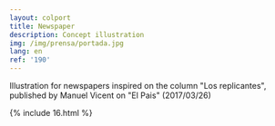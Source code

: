 ```yaml
---
layout: colport
title: Newspaper
description: Concept illustration
img: /img/prensa/portada.jpg
lang: en
ref: '190'
---
```


Illustration for newspapers inspired on the column "Los replicantes", published by Manuel Vicent on "El Pais" (2017/03/26)

{% include 16.html %}
